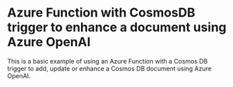 # Azure Function with CosmosDB trigger to enhance a document using Azure OpenAI

This is a basic example of using an Azure Function with a Cosmos DB trigger to add, update or enhance a Cosmos DB document using Azure OpenAI.